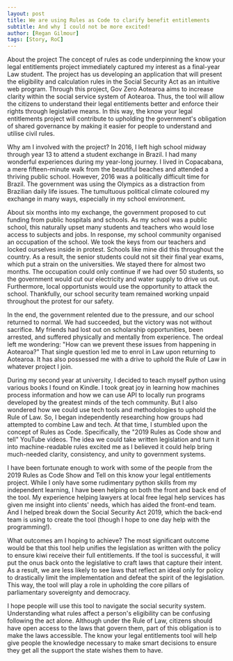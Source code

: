 ```yaml
---
layout: post
title: We are using Rules as Code to clarify benefit entitlements
subtitle: And why I could not be more excited!
author: [Regan Gilmour]
tags: [Story, RoC]
---
```


About the project
The concept of rules as code underpinning the know your legal entitlements project immediately captured my interest as a final-year Law student. The project has us developing an application that will present the eligibility and calculation rules in the Social Security Act as an intuitive web program. Through this project, Gov Zero Aotearoa aims to increase clarity within the social service system of Aotearoa. Thus, the tool will allow the citizens to understand their legal entitlements better and enforce their rights through legislative means. In this way, the know your legal entitlements project will contribute to upholding the government's obligation of shared governance by making it easier for people to understand and utilise civil rules.

Why am I involved with the project?
In 2016, I left high school midway through year 13 to attend a student exchange in Brazil. I had many wonderful experiences during my year-long journey. I lived in Copacabana, a mere fifteen-minute walk from the beautiful beaches and attended a thriving public school. However, 2016 was a politically difficult time for Brazil. The government was using the Olympics as a distraction from Brazilian daily life issues. The tumultuous political climate coloured my exchange in many ways, especially in my school environment. 

About six months into my exchange, the government proposed to cut funding from public hospitals and schools. As my school was a public school, this naturally upset many students and teachers who would lose access to subjects and jobs. In response, my school community organised an occupation of the school. We took the keys from our teachers and locked ourselves inside in protest. Schools like mine did this throughout the country. As a result, the senior students could not sit their final year exams, which put a strain on the universities. We stayed there for almost two months. The occupation could only continue if we had over 50 students, so the government would cut our electricity and water supply to drive us out. Furthermore, local opportunists would use the opportunity to attack the school. Thankfully, our school security team remained working unpaid throughout the protest for our safety.

In the end, the government relented due to the pressure, and our school returned to normal. We had succeeded, but the victory was not without sacrifice. My friends had lost out on scholarship opportunities, been arrested, and suffered physically and mentally from experience. The ordeal left me wondering: "How can we prevent these issues from happening in Aotearoa?" That single question led me to enrol in Law upon returning to Aotearoa. It has also possessed me with a drive to uphold the Rule of Law in whatever project I join.

During my second year at university, I decided to teach myself python using various books I found on Kindle. I took great joy in learning how machines process information and how we can use API to locally run programs developed by the greatest minds of the tech community. But I also wondered how we could use tech tools and methodologies to uphold the Rule of Law. So, I began independently researching how groups had attempted to combine Law and tech. At that time, I stumbled upon the concept of Rules as Code. Specifically, the "2019 Rules as Code show and tell" YouTube videos. The idea we could take written legislation and turn it into machine-readable rules excited me as I believed it could help bring much-needed clarity, consistency, and unity to government systems.   

I have been fortunate enough to work with some of the people from the 2019 Rules as Code Show and Tell on this know your legal entitlements project. While I only have some rudimentary python skills from my independent learning, I have been helping on both the front and back end of the tool. My experience helping lawyers at local free legal help services has given me insight into clients' needs, which has aided the front-end team. And I helped break down the Social Security Act 2019, which the back-end team is using to create the tool (though I hope to one day help with the programming!).

What outcomes am I hoping to achieve?
The most significant outcome would be that this tool help unifies the legislation as written with the policy to ensure kiwi receive their full entitlements. If the tool is successful, it will put the onus back onto the legislative to craft laws that capture their intent. As a result, we are less likely to see laws that reflect an ideal only for policy to drastically limit the implementation and defeat the spirit of the legislation. This way, the tool will play a role in upholding the core pillars of parliamentary sovereignty and democracy.

I hope people will use this tool to navigate the social security system. Understanding what rules affect a person's eligibility can be confusing following the act alone. Although under the Rule of Law, citizens should have open access to the laws that govern them, part of this obligation is to make the laws accessible. The know your legal entitlements tool will help give people the knowledge necessary to make smart decisions to ensure they get all the support the state wishes them to have.
